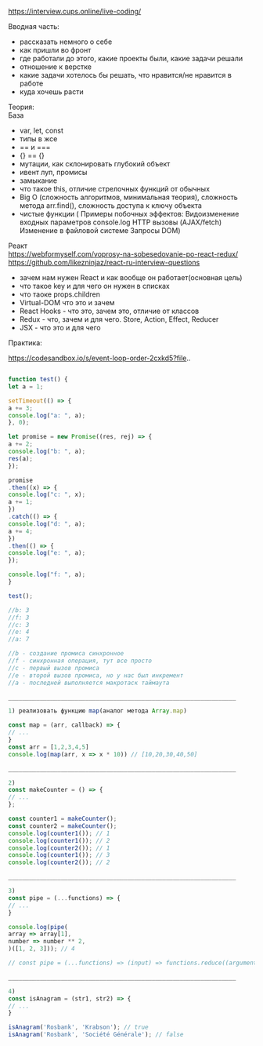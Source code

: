 https://interview.cups.online/live-coding/

Вводная часть:
- рассказать немного о себе
- как пришли во фронт
- где работали до этого, какие проекты были, какие задачи решали
- отношение к верстке
- какие задачи хотелось бы решать, что нравится/не нравится в работе
- куда хочешь расти

Теория: <br>
База
- var, let, const
- типы в жсе
- == и ===
- {} == {}
- мутации, как склонировать глубокий объект
- ивент луп, промисы
- замыкание
- что такое this, отличие стрелочных функций от обычных
- Big O (сложность алгоритмов, минимальная теория), сложность метода arr.find(), сложность доступа к ключу объекта
- чистые функции (
  Примеры побочных эффектов:
  Видоизменение входных параметров
  console.log
  HTTP вызовы (AJAX/fetch)
  Изменение в файловой системе
  Запросы DOM)

Реакт <br>
https://webformyself.com/voprosy-na-sobesedovanie-po-react-redux/ <br>
https://github.com/likezninjaz/react-ru-interview-questions
- зачем нам нужен React и как вообще он работает(основная цель)
- что такое key и для чего он нужен в списках
- что таоке props.children
- Virtual-DOM что это и зачем
- React Hooks - что это, зачем это, отличие от классов
- Redux - что, зачем и для чего. Store, Action, Effect, Reducer
- JSX - что это и для чего

Практика:

https://codesandbox.io/s/event-loop-order-2cxkd5?file..

```javascript

function test() {
let a = 1;

setTimeout(() => {
a += 3;
console.log("a: ", a);
}, 0);

let promise = new Promise((res, rej) => {
a += 2;
console.log("b: ", a);
res(a);
});

promise
.then((x) => {
console.log("c: ", x);
a += 1;
})
.catch(() => {
console.log("d: ", a);
a += 4;
})
.then(() => {
console.log("e: ", a);
});

console.log("f: ", a);
}

test();

//b: 3
//f: 3
//c: 3
//e: 4
//a: 7

//b - создание промиса синхронное
//f - синхронная операция, тут все просто
//c - первый вызов промиса
//e - второй вызов промиса, но у нас был инкремент
//a - последней выполняется макротаск таймаута

_________________________________________________________________

1) реализовать функцию map(аналог метода Array.map)

const map = (arr, callback) => {
// ...
}
const arr = [1,2,3,4,5]
console.log(map(arr, x => x * 10)) // [10,20,30,40,50]

_________________________________________________________________

2)
const makeCounter = () => {
// ...
};

const counter1 = makeCounter();
const counter2 = makeCounter();
console.log(counter1()); // 1
console.log(counter1()); // 2
console.log(counter2()); // 1
console.log(counter1()); // 3
console.log(counter2()); // 2

_________________________________________________________________

3)
const pipe = (...functions) => {
// ...
}

console.log(pipe(
array => array[1],
number => number ** 2,
)([1, 2, 3])); // 4

// const pipe = (...functions) => (input) => functions.reduce((argument, func) => func(argument), input);

_________________________________________________________________

4)
const isAnagram = (str1, str2) => {
// ...
}

isAnagram('Rosbank', 'Krabson'); // true
isAnagram('Rosbank', 'Société Générale'); // false 
```
